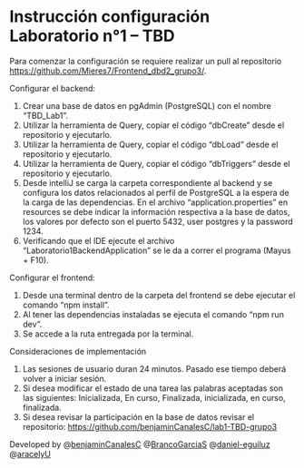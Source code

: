 # Instrucción configuración Laboratorio n°1 – TBD
Para comenzar la configuración se requiere realizar un pull al repositorio https://github.com/Mieres7/Frontend_dbd2_grupo3/.

Configurar el backend:
1.	Crear una base de datos en pgAdmin (PostgreSQL) con el nombre “TBD_Lab1”.
2.	Utilizar la herramienta de Query, copiar el código “dbCreate” desde el repositorio y ejecutarlo.
3.	Utilizar la herramienta de Query, copiar el código “dbLoad” desde el repositorio y ejecutarlo.
4.	Utilizar la herramienta de Query, copiar el código “dbTriggers” desde el repositorio y ejecutarlo.
5.	Desde intelliJ se carga la carpeta correspondiente al backend y se configura los datos relacionados al perfil de PostgreSQL a la espera de la carga de las dependencias. En el archivo “application.properties” en resources se debe indicar la información respectiva a la base de datos, los valores por defecto son el puerto 5432, user postgres y la password 1234.
6.	Verificando que el IDE ejecute el archivo “Laboratorio1BackendApplication” se le da a correr el programa (Mayus + F10).

Configurar el frontend:
1.	Desde una terminal dentro de la carpeta del frontend se debe ejecutar el comando “npm install”.
2.	Al tener las dependencias instaladas se ejecuta el comando “npm run dev”.
3.	Se accede a la ruta entregada por la terminal.

Consideraciones de implementación
1. Las sesiones de usuario duran 24 minutos. Pasado ese tiempo deberá volver a iniciar sesión.
2. Si desea modificar el estado de una tarea las palabras aceptadas son las siguientes: Inicializada, En curso, Finalizada, inicializada, en curso, finalizada.
3. Si desea revisar la participación en la base de datos revisar el repositorio: https://github.com/benjaminCanalesC/lab1-TBD-grupo3

Developed by @[benjaminCanalesC](https://github.com/benjaminCanalesC) @[BrancoGarciaS](https://github.com/BrancoGarciaS) @[daniel-eguiluz](https://github.com/daniel-eguiluz) @[aracelyU](https://github.com/aracelyU)
